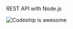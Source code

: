 REST API with Node.js

![Codeship is awesome](https://www.codeship.io/projects/3c5f3330-8c4b-0131-1eb9-3a7ee2c5766f/status)